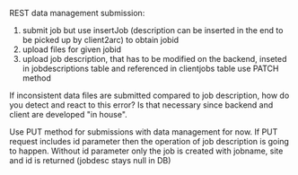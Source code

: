 REST data management submission:

1. submit job but use insertJob (description can be inserted in the end
   to be picked up by client2arc) to obtain jobid
2. upload files for given jobid
3. upload job description, that has to be modified on the backend, 
   inseted in jobdescriptions table and referenced in clientjobs table
   use PATCH method

If inconsistent data files are submitted compared to job description,
how do you detect and react to this error? Is that necessary since
backend and client are developed "in house".

Use PUT method for submissions with data management for now.
If PUT request includes id parameter then the operation
of job description is going to happen. Without id parameter
only the job is created with jobname, site and id is returned
(jobdesc stays null in DB)
